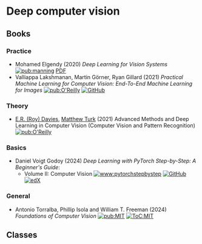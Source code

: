 # Deep computer vision

## Books

### Practice

- Mohamed Elgendy
  (2020) *Deep Learning for Vision Systems*
  [![pub:manning](https://img.shields.io/badge/pub-manning-cyan)](https://www.manning.com/books/deep-learning-for-vision-systems)
  [PDF](https://github.com/sejongresearch/2022.DeepLearningSystem/blob/main/deep-learning-for-vision-systems.pdf)
- Valliappa Lakshmanan, Martin Görner, Ryan Gillard
  (2021) *Practical Machine Learning for Computer Vision: End-To-End Machine Learning for Images*
  [![pub:O'Reilly](https://img.shields.io/badge/pub-O'Reilly-cyan)](https://www.oreilly.com/library/view/practical-machine-learning/9781098102357/)
  [![GitHub](https://img.shields.io/badge/github-%23121011.svg?logo=github)](https://github.com/GoogleCloudPlatform/practical-ml-vision-book)

### Theory

- [E.R. (Roy) Davies](https://personal.rhul.ac.uk/uhap/041/), [Matthew Turk](https://en.wikipedia.org/wiki/Matthew_Turk)
  (2021) Advanced Methods and Deep Learning in Computer Vision (Computer Vision and Pattern Recognition)
  [![pub:O'Reilly](https://img.shields.io/badge/pub-O'Reilly-cyan)](https://www.oreilly.com/library/view/advanced-methods-and/9780128221495/)

### Basics

- Daniel Voigt Godoy
  (2024) *Deep Learning with PyTorch Step-by-Step: A Beginner's Guide*:
  - Volume II: Computer Vision 
    [![www:pytorchstepbystep](https://img.shields.io/badge/pytorchstepbystep-gray.svg?logo=W3Schools)](https://pytorchstepbystep.com/)
    [![GitHub](https://img.shields.io/badge/github-%23121011.svg?logo=github)](https://github.com/dvgodoy/PyTorchStepByStep)
    [![edX](https://img.shields.io/badge/edX-%2302262B.svg?logo=edX)](https://www.edx.org/learn/pytorch/the-linux-foundation-pytorch-and-deep-learning-for-decision-makers)

### General

-  Antonio Torralba, Phillip Isola and William T. Freeman
  (2024) *Foundations of Computer Vision*
  [![pub:MIT](https://img.shields.io/badge/pub-MIT-cyan)](https://mitpress.mit.edu/9780262048972/foundations-of-computer-vision/)
  [![ToC:MIT](https://img.shields.io/badge/ToC-MIT-cyan)](https://mitpress.ublish.com/book/foundations-of-computer-vision-1#toc)

## Classes


